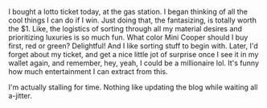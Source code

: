 I bought a lotto ticket today, at the gas station. I began thinking of all the cool things I can do if I win. Just doing that, the fantasizing, is totally worth the $1. Like, the logistics of sorting through all my material desires and prioritizing luxuries is so much fun. What color Mini Cooper should I buy first, red or green? Delightful! And I like sorting stuff to begin with. Later, I'd forget about my ticket, and get a nice little jot of surprise once I see it in my wallet again, and remember, hey, yeah, I could be a millionaire lol. It's funny how much entertainment I can extract from this.

I'm actually stalling for time. Nothing like updating the blog while waiting all a-jitter.
